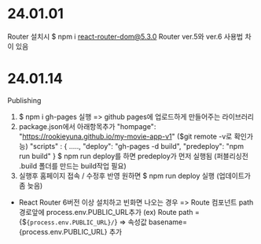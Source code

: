 
# 24.01.01 
Router 설치시 $ npm i react-router-dom@5.3.0
Router ver.5와 ver.6 사용법 차이 있음

# 24.01.14 
Publishing
1. $ npm i gh-pages 실행
    => github pages에 업로드하게 만들어주는 라이브러리
2. package.json에서 아래항목추가
    "hompage": "https://rookieyuna.github.io/my-movie-app-v1" ($git remote -v로 확인가능)
    "scripts" : {
        .....,
        "deploy": "gh-pages -d build",
        "predeploy": "npm run build"
    } 
    $ npm run deploy를 하면 predeploy가 먼저 실행됨 
    (퍼블리싱전 .build 폴더를 만드는 build작업 필요)
3. 실행후 홈페이지 접속 / 수정후 반영 원하면 $ npm run deploy 실행 (업데이트가 좀 늦음)

* React Router 6버전 이상 설치하고 빈화면 나오는 경우
=> Route 컴포넌트 path경로앞에 process.env.PUBLIC_URL추가
    (ex) Route path = {$`{process.env.PUBLIC_URL}/`}
=> <BrowserRouter> 속성값  basename={process.env.PUBLIC_URL} 추가